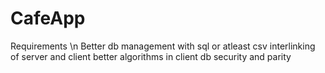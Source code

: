 # CafeApp

Requirements \n
Better db management with sql or atleast csv
interlinking of server and client 
better algorithms in client
db security and parity
